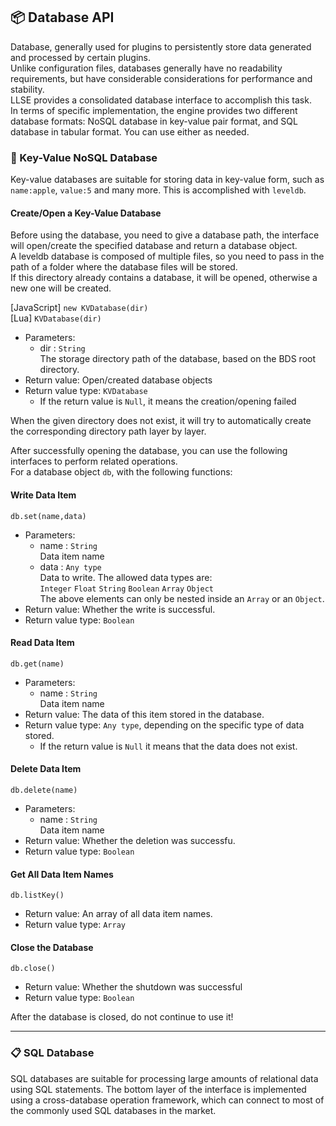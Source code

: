 ## 📦 Database API

Database, generally used for plugins to persistently store data generated and processed by certain plugins.  
Unlike configuration files, databases generally have no readability requirements, but have considerable considerations for performance and stability.  
LLSE provides a consolidated database interface to accomplish this task.    
In terms of specific implementation, the engine provides two different database formats: NoSQL database in key-value pair format, and SQL database in tabular format. You can use either as needed.

### 🔑 Key-Value NoSQL Database 

Key-value databases are suitable for storing data in key-value form, such as `name:apple`, `value:5` and many more. 
This is accomplished with `leveldb`.

#### Create/Open a Key-Value Database

Before using the database, you need to give a database path, the interface will open/create the specified database and return a database object.  
A leveldb database is composed of multiple files, so you need to pass in the path of a folder where the database files will be stored.  
If this directory already contains a database, it will be opened, otherwise a new one will be created.

[JavaScript] `new KVDatabase(dir)`  
[Lua] `KVDatabase(dir)`

- Parameters: 
  - dir : `String`  
    The storage directory path of the database, based on the BDS root directory.
- Return value: Open/created database objects
- Return value type: `KVDatabase`
  - If the return value is `Null`, it means the creation/opening failed 

When the given directory does not exist, it will try to automatically create the corresponding directory path layer by layer.

After successfully opening the database, you can use the following interfaces to perform related operations.  
For a database object `db`, with the following functions:

#### Write Data Item

`db.set(name,data)`

- Parameters: 
  - name : `String`  
    Data item name
  - data : `Any type`  
    Data to write. The allowed data types are:    
    `Integer` `Float` `String` `Boolean` `Array` `Object `  
    The above elements can only be nested inside an `Array` or an `Object`.
- Return value: Whether the write is successful.
- Return value type: `Boolean`

#### Read Data Item

`db.get(name)`

- Parameters: 
  - name : `String`  
    Data item name
- Return value: The data of this item stored in the database.
- Return value type: `Any type`, depending on the specific type of data stored.
  - If the return value is `Null` it means that the data does not exist.

#### Delete Data Item

`db.delete(name)`

- Parameters: 
  - name : `String`  
    Data item name
- Return value: Whether the deletion was successfu.
- Return value type: `Boolean`

#### Get All Data Item Names 

`db.listKey()`

- Return value: An array of all data item names.
- Return value type: `Array`

#### Close the Database

`db.close()`

- Return value: Whether the shutdown was successful
- Return value type: `Boolean`

After the database is closed, do not continue to use it!

------

### 📋 SQL Database

SQL databases are suitable for processing large amounts of relational data using SQL statements. The bottom layer of the interface is implemented using a cross-database operation framework, which can connect to most of the commonly used SQL databases in the market.
